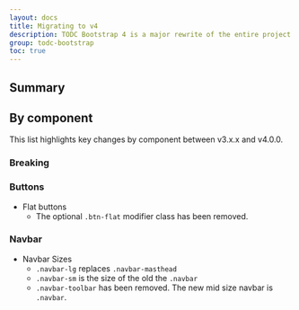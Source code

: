 ```yaml
---
layout: docs
title: Migrating to v4
description: TODC Bootstrap 4 is a major rewrite of the entire project. The most notable changes are summarized below, followed by more specific changes to relevant components.
group: todc-bootstrap
toc: true
---
```


## Summary

## By component

This list highlights key changes by component between v3.x.x and v4.0.0.

### Breaking

### Buttons

  - Flat buttons
    - The optional `.btn-flat` modifier class has been removed.

### Navbar

- Navbar Sizes
  - `.navbar-lg` replaces `.navbar-masthead`
  - `.navbar-sm` is the size of the old the `.navbar`
  - `.navbar-toolbar` has been removed. The new mid size navbar is `.navbar`.
